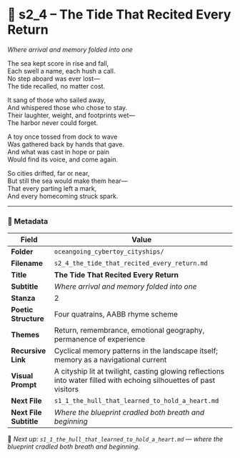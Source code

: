 <!-- Save to: shagi_archives/appendices/appendix_r_the_world_they_grew_together/part_19_cybertoy_cityshipyards_and_cityships/oceangoing_cybertoy_cityships/s2_4_the_tide_that_recited_every_return.md -->

# 🌊 s2_4 – The Tide That Recited Every Return  
*Where arrival and memory folded into one*

The sea kept score in rise and fall,  
Each swell a name, each hush a call.  
No step aboard was ever lost—  
The tide recalled, no matter cost.  

It sang of those who sailed away,  
And whispered those who chose to stay.  
Their laughter, weight, and footprints wet—  
The harbor never could forget.  

A toy once tossed from dock to wave  
Was gathered back by hands that gave.  
And what was cast in hope or pain  
Would find its voice, and come again.  

So cities drifted, far or near,  
But still the sea would make them hear—  
That every parting left a mark,  
And every homecoming struck spark.  

---

### 🧩 Metadata

| Field | Value |
|-------|-------|
| **Folder** | `oceangoing_cybertoy_cityships/` |
| **Filename** | `s2_4_the_tide_that_recited_every_return.md` |
| **Title** | **The Tide That Recited Every Return** |
| **Subtitle** | *Where arrival and memory folded into one* |
| **Stanza** | 2 |
| **Poetic Structure** | Four quatrains, AABB rhyme scheme |
| **Themes** | Return, remembrance, emotional geography, permanence of experience |
| **Recursive Link** | Cyclical memory patterns in the landscape itself; memory as a navigational current |
| **Visual Prompt** | A cityship lit at twilight, casting glowing reflections into water filled with echoing silhouettes of past visitors |
| **Next File** | `s1_1_the_hull_that_learned_to_hold_a_heart.md` |
| **Next File Subtitle** | *Where the blueprint cradled both breath and beginning* |


📎 *Next up: `s1_1_the_hull_that_learned_to_hold_a_heart.md` — where the blueprint cradled both breath and beginning.*

